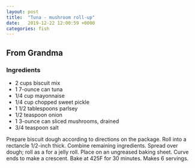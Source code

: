 ```yaml
---
layout: post
title:  "Tuna - mushroom roll-up"
date:   2019-12-22 12:00:59 +0000
categories: fish
---
```


## From Grandma
### Ingredients
* 2 cups biscuit mix
* 1 7-ounce can tuna
* 1/4 cup mayonnaise
* 1/4 cup chopped sweet pickle
* 1 1/2 tablespoons parlsey
* 1/2 teaspoon onion
* 1 3-ounce can sliced mushrooms, drained
* 3/4 teaspoon salt


Prepare biscuit dough according to directions on the package. Roll into a rectancle 1/2-inch thick. Combine remaining ingredients. Spread over dough; roll as a for a jelly roll. Place on an ungreased baking sheet. Curve ends to make a crescent. Bake at 425F for 30 minutes. Makes 6 servings.
 